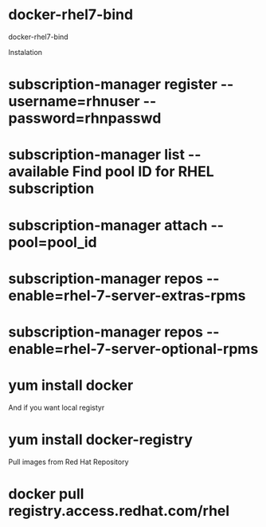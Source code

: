 docker-rhel7-bind
=================

docker-rhel7-bind

Instalation

# subscription-manager register --username=rhnuser --password=rhnpasswd
# subscription-manager list --available  Find pool ID for RHEL subscription
# subscription-manager attach --pool=pool_id
# subscription-manager repos --enable=rhel-7-server-extras-rpms
# subscription-manager repos --enable=rhel-7-server-optional-rpms
# yum install docker 

And if you want local registyr

# yum install docker-registry


Pull images from Red Hat Repository 

# docker pull registry.access.redhat.com/rhel